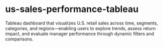 # us-sales-performance-tableau
Tableau dashboard that visualizes U.S. retail sales across time, segments, categories, and regions—enabling users to explore trends, assess return impact, and evaluate manager performance through dynamic filters and comparisons.
